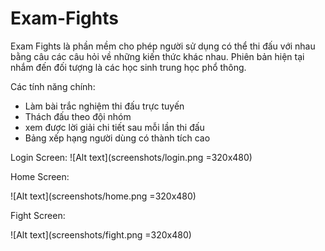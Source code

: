 # Exam-Fights


Exam Fights là phần mềm cho phép người sử dụng có thể thi đấu với nhau bằng câu các câu hỏi về những kiến thức khác nhau. Phiên bản hiện tại nhắm đến đối tượng là các học sinh trung học phổ thông.

Các tính năng chính:
- Làm bài trắc nghiệm thi đấu trực tuyến
- Thách đấu theo đội nhóm
- xem được lời giải chi tiết sau mỗi lần thi đấu
- Bảng xếp hạng người dùng có thành tích cao

Login Screen:
![Alt text](screenshots/login.png =320x480)

Home Screen:

![Alt text](screenshots/home.png =320x480)

Fight Screen:

![Alt text](screenshots/fight.png =320x480)
